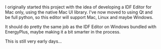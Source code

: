 I originally started this project with the idea of developing a IDF Editor for Mac only, using the native Mac UI library. I've now moved to using Qt and be full python, so this editor will support Mac, Linux and maybe Windows.

It should do pretty the same job as the IDF Editor on Windows bundled with EnergyPlus, maybe making it a bit smarter in the process. 

This is still very early days...
